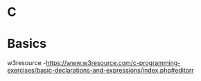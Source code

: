 # C

# Basics

w3resource -https://www.w3resource.com/c-programming-exercises/basic-declarations-and-expressions/index.php#editorr
